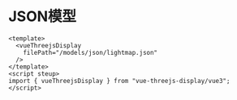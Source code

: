 # JSON模型

<LoadJsonModel/>

```vue
<template>
  <vueThreejsDisplay
    filePath="/models/json/lightmap.json"
  />
</template>
<script steup>
import { vueThreejsDisplay } from "vue-threejs-display/vue3";
</script>
```
